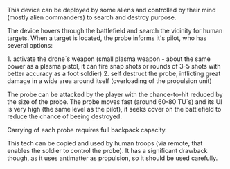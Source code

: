 This device can be deployed by some aliens and controlled by their mind
(mostly alien commanders) to search and destroy purpose.

The device hovers through the battlefield and search the vicinity for
human targets. When a target is located, the probe informs it´s pilot,
who has several options:

1\. activate the drone´s weapon (small plasma weapon - about the same
power as a plasma pistol, it can fire snap shots or rounds of 3-5 shots
with better accuracy as a foot soldier) 2. self destruct the probe,
inflicting great damage in a wide area around itself (overloading of the
propulsion unit)

The probe can be attacked by the player with the chance-to-hit reduced
by the size of the probe. The probe moves fast (around 60-80 TU´s) and
its UI is very high (the same level as the pilot), it seeks cover on the
battlefield to reduce the chance of beeing destroyed.

Carrying of each probe requires full backpack capacity.

This tech can be copied and used by human troops (via remote, that
enables the soldier to control the probe). It has a significant drawback
though, as it uses antimatter as propulsion, so it should be used
carefully.